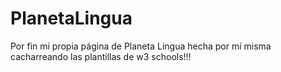 # PlanetaLingua
Por fin mi propia página de Planeta Lingua hecha por mí misma cacharreando las plantillas de w3 schools!!!

